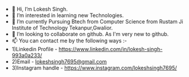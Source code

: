 - 👋 Hi, I’m Lokesh Singh.
- 👀 I’m interested in learning new Technologies.
- 🌱 I’m currently Pursuing Btech from Computer Science from Rustam Ji Institute of Technology Tekanpur,Gwalior.
- 💞️ I’m looking to collaborate on github. As I'm very new to github.
- 📫 You can contact me by the following ways :-
- 1)Linkedin Profile - https://www.linkedin.com/in/lokesh-singh-993a0a233/
- 2)Email - lokeshsingh7695@gmail.com
- 3)Instagram handle - https://www.instagram.com/lokeshsingh7695/

<!---
SinghLokesh02/SinghLokesh02 is a ✨ special ✨ repository because its `README.md` (this file) appears on your GitHub profile.
You can click the Preview link to take a look at your changes.
--->
